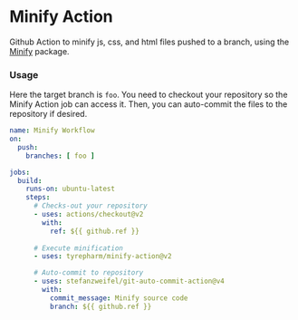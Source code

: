 # Minify Action
Github Action to minify js, css, and html files pushed to a branch, using the [Minify](https://github.com/coderaiser/minify) package.
### Usage
Here the target branch is `foo`. You need to checkout your repository so the Minify Action job can access it. Then, you can auto-commit the files to the repository if desired.
```yaml
name: Minify Workflow
on:
  push:
    branches: [ foo ]

jobs:
  build:
    runs-on: ubuntu-latest
    steps:
      # Checks-out your repository
      - uses: actions/checkout@v2
        with:
          ref: ${{ github.ref }}
          
      # Execute minification
      - uses: tyrepharm/minify-action@v2

      # Auto-commit to repository
      - uses: stefanzweifel/git-auto-commit-action@v4
        with:
          commit_message: Minify source code
          branch: ${{ github.ref }}
```
